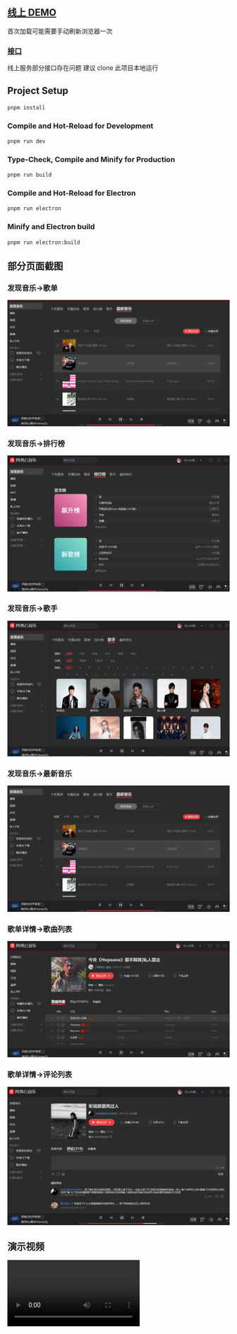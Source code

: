 ## [线上 DEMO](https://www.dshijie.fun/#/index/find-music/personalized-recommendations)

首次加载可能需要手动刷新浏览器一次

### [接口](https://github.com/Binaryify/NeteaseCloudMusicApi)

线上服务部分接口存在问题
建议 clone 此项目本地运行

## Project Setup

```sh
pnpm install
```

### Compile and Hot-Reload for Development

```sh
pnpm run dev
```

### Type-Check, Compile and Minify for Production

```sh
pnpm run build
```

### Compile and Hot-Reload for Electron

```sh
pnpm run electron
```

### Minify and Electron build

```sh
pnpm run electron:build
```

## 部分页面截图

### 发现音乐->歌单

![发现音乐->歌单](./docs/assets/find_music_new_music.png)

### 发现音乐->排行榜

![发现音乐->排行榜](./docs/assets/find_music_rank.png)

### 发现音乐->歌手

![发现音乐->排行榜](./docs/assets/find_music_singer.png)

### 发现音乐->最新音乐

![发现音乐->排行榜](./docs/assets/find_music_new_music.png)

### 歌单详情->歌曲列表

![发现音乐->排行榜](./docs/assets/playlist_detail_musics.png)

### 歌单详情->评论列表

![歌单详情->评论列表](./docs/assets/playlist_detail_comment.png)

## 演示视频

![演示视频](./docs/assets/demo.mp4)
